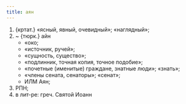 ```yaml
---
title: аян
---
```


1. {кртат.} «ясный, явный, очевидный»; «наглядный»;
2. ~ {тюрк.} айн
    * «око;
    * «источник, ручей»;
    * «сущность, существо»;
    * «подлинник, точная копия, точное подобие»;
    * «почетные (именитые) граждане, знатные люди»; «знать»;
    * «члены сената, сенаторы»; «сенат»;
    * ИЛМ Аян;
3. РПН;
4. в лит-ре: греч. Святой Иоанн
